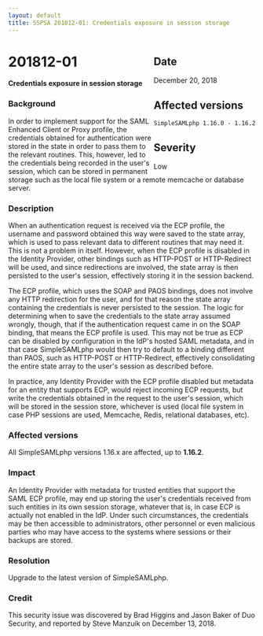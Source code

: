 ```yaml
---
layout: default
title: SSPSA 201812-01: Credentials exposure in session storage
---
```


<div class="sidebar-warning" style="float: right;">
<h2>Date</h2>
December 20, 2018
<h2>Affected versions</h2>
<code>SimpleSAMLphp 1.16.0 - 1.16.2</code><br/>
<h2>Severity</h2>
Low
</div>

# 201812-01

**Credentials exposure in session storage**

### Background

In order to implement support for the SAML Enhanced Client or Proxy profile, the credentials obtained for
authentication were stored in the state in order to pass them to the relevant routines. This, however, led to the
credentials being recorded in the user's session, which can be stored in permanent storage such as the local file
system or a remote memcache or database server.

### Description

When an authentication request is received via the ECP profile, the username and password obtained this way were
saved to the state array, which is used to pass relevant data to different routines that may need it. This is not a
problem in itself. However, when the ECP profile is disabled in the Identity Provider, other bindings such as
HTTP-POST or HTTP-Redirect will be used, and since redirections are involved, the state array is then persisted to
the user's session, effectively storing it in the session backend.

The ECP profile, which uses the SOAP and PAOS bindings, does not involve any HTTP redirection for the user, and for
that reason the state array containing the credentials is never persisted to the session. The logic for determining
when to save the credentials to the state array assumed wrongly, though, that if the authentication request came in
on the SOAP binding, that means the ECP profile is used. This may not be true as ECP can be disabled by configuration
in the IdP's hosted SAML metadata, and in that case SimpleSAMLphp would then try to default to a binding different
than PAOS, such as HTTP-POST or HTTP-Redirect, effectively consolidating the entire state array to the user's session
as described before.

In practice, any Identity Provider with the ECP profile disabled but metadata for an entity that supports ECP, would
reject incoming ECP requests, but write the credentials obtained in the request to the user's session, which will
be stored in the session store, whichever is used (local file system in case PHP sessions are used, Memcache, Redis,
relational databases, etc).

### Affected versions

All SimpleSAMLphp versions 1.16.x are affected, up to **1.16.2**.

### Impact

An Identity Provider with metadata for trusted entities that support the SAML ECP profile, may end up storing the
user's credentials received from such entities in its own session storage, whatever that is, in case ECP is actually
not enabled in the IdP. Under such circumstances, the credentials may be then accessible to administrators, other
personnel or even malicious parties who may have access to the systems where sessions or their backups are stored.

### Resolution

Upgrade to the latest version of SimpleSAMLphp.

### Credit

This security issue was discovered by Brad Higgins and Jason Baker of Duo Security, and
reported by Steve Manzuik on December 13, 2018.
